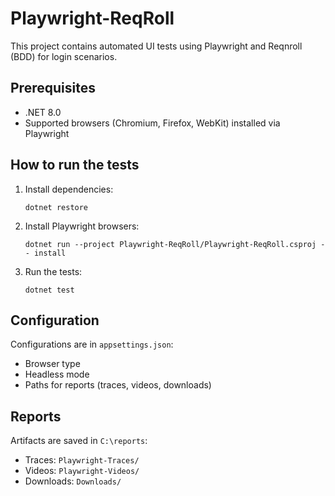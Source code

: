 ﻿# Playwright-ReqRoll

This project contains automated UI tests using Playwright and Reqnroll (BDD) for login scenarios.

## Prerequisites

- .NET 8.0
- Supported browsers (Chromium, Firefox, WebKit) installed via Playwright

## How to run the tests

1. Install dependencies:
   ```
   dotnet restore
   ```

2. Install Playwright browsers:
   ```
   dotnet run --project Playwright-ReqRoll/Playwright-ReqRoll.csproj -- install
   ```

3. Run the tests:
   ```
   dotnet test
   ```

## Configuration

Configurations are in `appsettings.json`:
- Browser type
- Headless mode
- Paths for reports (traces, videos, downloads)

## Reports

Artifacts are saved in `C:\reports`:
- Traces: `Playwright-Traces/`
- Videos: `Playwright-Videos/`
- Downloads: `Downloads/`
